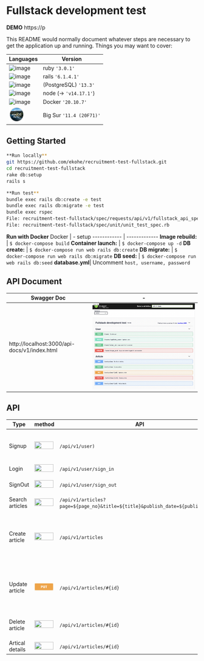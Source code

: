 # Fullstack development test

**DEMO** https://p

This README would normally document whatever steps are necessary to get the
application up and running. Things you may want to cover:

 Languages | Version
------------ | -------------
![image](https://raw.githubusercontent.com/Shahidrox/icone/main/Ruby.svg) | ruby `'3.0.1'`
![image](https://raw.githubusercontent.com/Shahidrox/icone/main/Ruby_on_Rails.svg) |  rails `'6.1.4.1'`
![image](https://raw.githubusercontent.com/Shahidrox/icone/main/PostgreSQL.svg) | (PostgreSQL) `'13.3'`
![image](https://raw.githubusercontent.com/Shahidrox/icone/main/Node.svg) | node (-> `'v14.17.1'`)
![image](https://raw.githubusercontent.com/Shahidrox/icone/main/Docker.svg) | Docker `'20.10.7'`
<img src ="https://raw.githubusercontent.com/Shahidrox/ImageIcone/main/mac.png" width="40"> | Big Sur `'11.4 (20F71)'`

## Getting Started
```bash
**Run locally**
git https://github.com/ekohe/recruitment-test-fullstack.git
cd recruitment-test-fullstack
rake db:setup
rails s
```
```bash
**Run test**
bundle exec rails db:create -e test
bundle exec rails db:migrate -e test
bundle exec rspec
File: recruitment-test-fullstack/spec/requests/api/v1/fullstack_api_spec.rb
File: recruitment-test-fullstack/spec/unit/unit_test_spec.rb
```
**Run with Docker**
 Docker | - setup
------------ | -------------
**Image rebuild:** | ```$ docker-compose build```
**Container launch:** | ```$ docker-compose up -d```
**DB create:** | ```$ docker-compose run web rails db:create```
**DB migrate:** | ```$ docker-compose run web rails db:migrate```
**DB seed:** | ```$ docker-compose run web rails db:seed```
**database.yml**| Uncomment ```host, username, password```

## API Document 
**Swagger Doc**|-
------------|--------------
http://localhost:3000/api-docs/v1/index.html | ![image](https://raw.githubusercontent.com/Shahidrox/ImageIcone/main/2.png)
## API
Type|method|API | Params
-|-|-|-
Signup |<img src="https://raw.githubusercontent.com/Shahidrox/icone/main/post.png" width="50" height="20">|```/api/v1/user)```|```{"name": "string", "email": "string", "password": "string", "password_confirmation": "string" }```
Login|<img src="https://raw.githubusercontent.com/Shahidrox/icone/main/post.png" width="50" height="20">|```/api/v1/user/sign_in```|```{"email": ', password: ''}```
SignOut| <img src="https://raw.githubusercontent.com/Shahidrox/icone/main/delete.png" width="50" height="20">|```/api/v1/user/sign_out```|```headers: {'access-token': '','client': '','uid': '','token-type': 'Bearer'}```
Search articles|<img src="https://raw.githubusercontent.com/Shahidrox/icone/main/get.png" width="50" height="20">|```/api/v1/articles?page=${page_no}&title=${title}&publish_date=${publish_date}```|```-```
Create article|<img src="https://raw.githubusercontent.com/Shahidrox/icone/main/post.png" width="50" height="20">|```/api/v1/articles```|```:params => {title: '',is_publish: true,publish_date: '',content: ''}, headers: {'access-token': '', 'client': '', 'uid': '', 'expiry': '', 'token-type': 'Bearer'}```
Update article|<img src="https://raw.githubusercontent.com/Shahidrox/ImageIcone/main/put.png" width="50" height="20">|```/api/v1/articles/#{id}```|```headers: {'access-token': '', 'client': '', 'uid': '','expiry': '', 'token-type': 'Bearer'}, {title: '', is_publish: '', publish_date: '', content: '', image:''}```
Delete article|<img src="https://raw.githubusercontent.com/Shahidrox/icone/main/delete.png" width="50" height="20">|```/api/v1/articles/#{id}```|```headers: {'access-token': auth.accessToken,'client': auth.client,'uid': auth.uid}```
Artical details|<img src="https://raw.githubusercontent.com/Shahidrox/icone/main/get.png" width="50" height="20">|```/api/v1/articles/#{id}```|```-```
